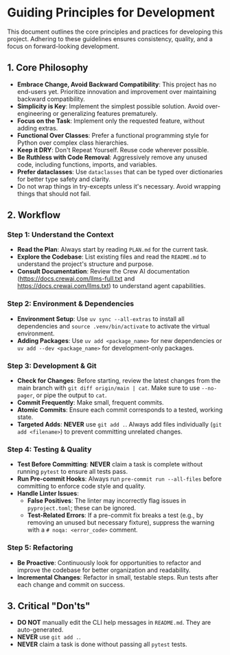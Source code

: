 # Guiding Principles for Development

This document outlines the core principles and practices for developing this project. Adhering to these guidelines ensures consistency, quality, and a focus on forward-looking development.

## 1. Core Philosophy

- **Embrace Change, Avoid Backward Compatibility**: This project has no end-users yet. Prioritize innovation and improvement over maintaining backward compatibility.
- **Simplicity is Key**: Implement the simplest possible solution. Avoid over-engineering or generalizing features prematurely.
- **Focus on the Task**: Implement only the requested feature, without adding extras.
- **Functional Over Classes**: Prefer a functional programming style for Python over complex class hierarchies.
- **Keep it DRY**: Don't Repeat Yourself. Reuse code wherever possible.
- **Be Ruthless with Code Removal**: Aggressively remove any unused code, including functions, imports, and variables.
- **Prefer dataclasses**: Use `dataclasses` that can be typed over dictionaries for better type safety and clarity.
- Do not wrap things in try-excepts unless it's necessary. Avoid wrapping things that should not fail.

## 2. Workflow

### Step 1: Understand the Context

- **Read the Plan**: Always start by reading `PLAN.md` for the current task.
- **Explore the Codebase**: List existing files and read the `README.md` to understand the project's structure and purpose.
- **Consult Documentation**: Review the Crew AI documentation (https://docs.crewai.com/llms-full.txt and https://docs.crewai.com/llms.txt) to understand agent capabilities.

### Step 2: Environment & Dependencies

- **Environment Setup**: Use `uv sync --all-extras` to install all dependencies and `source .venv/bin/activate` to activate the virtual environment.
- **Adding Packages**: Use `uv add <package_name>` for new dependencies or `uv add --dev <package_name>` for development-only packages.

### Step 3: Development & Git

- **Check for Changes**: Before starting, review the latest changes from the main branch with `git diff origin/main | cat`. Make sure to use `--no-pager`, or pipe the output to `cat`.
- **Commit Frequently**: Make small, frequent commits.
- **Atomic Commits**: Ensure each commit corresponds to a tested, working state.
- **Targeted Adds**: **NEVER** use `git add .`. Always add files individually (`git add <filename>`) to prevent committing unrelated changes.

### Step 4: Testing & Quality

- **Test Before Committing**: **NEVER** claim a task is complete without running `pytest` to ensure all tests pass.
- **Run Pre-commit Hooks**: Always run `pre-commit run --all-files` before committing to enforce code style and quality.
- **Handle Linter Issues**:
  - **False Positives**: The linter may incorrectly flag issues in `pyproject.toml`; these can be ignored.
  - **Test-Related Errors**: If a pre-commit fix breaks a test (e.g., by removing an unused but necessary fixture), suppress the warning with a `# noqa: <error_code>` comment.

### Step 5: Refactoring

- **Be Proactive**: Continuously look for opportunities to refactor and improve the codebase for better organization and readability.
- **Incremental Changes**: Refactor in small, testable steps. Run tests after each change and commit on success.

## 3. Critical "Don'ts"

- **DO NOT** manually edit the CLI help messages in `README.md`. They are auto-generated.
- **NEVER** use `git add .`.
- **NEVER** claim a task is done without passing all `pytest` tests.
